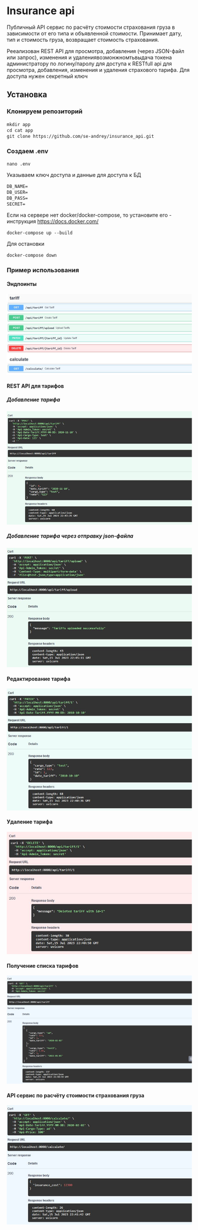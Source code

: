# Insurance api

Публичный API сервис по расчёту стоимости страхования груза в зависимости от его типа и объявленной стоимости. Принимает дату, тип и стоимость груза, возвращает стоимость страхования.

Рееализован REST API для просмотра, добавления (через JSON-файл или запрос), изменения и удалениявозмонжномтьвыдача токена администратору по логину/паролу для доступа к RESTfull api для просмотра, добавления, изменения и удаления страхового тарифа. Для доступа нужен секретный ключ

## Установка
### Клонируем репозиторий
    mkdir app
    cd cat app
    git clone https://github.com/se-andrey/insurance_api.git

### Создаем .env
    nano .env

Указываем ключ доступа и данные для доступа к БД
    
    DB_NAME=
    DB_USER=
    DB_PASS=
    SECRET=

Если на сервере нет docker/docker-compose, то установите его - инструкция https://docs.docker.com/
    
	docker-compose up --build 

Для остановки
    
	docker-compose down 

### Пример использования

#### Эндпоинты
![](endpoints.jpg)

#### REST API для тарифов
##### Добавление тарифа
![](post.jpg)

##### Добавление тарифа через отправку json-файла
![](post-json-file.jpg)

#### Редактирование тарифа
![](patch.jpg)

#### Удаление тарифа
![](delete.jpg)

#### Получение списка тарифов
![](get.jpg)

#### API сервис по расчёту стоимости страхования груза
![](calculate-with-tariff.jpg)
